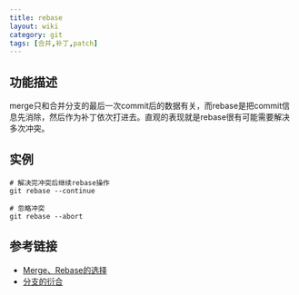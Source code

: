 ```yaml
---
title: rebase
layout: wiki
category: git
tags: [合并,补丁,patch]
---
```


## 功能描述

merge只和合并分支的最后一次commit后的数据有关，而rebase是把commit信息先消除，然后作为补丁依次打进去。直观的表现就是rebase很有可能需要解决多次冲突。


## 实例

~~~Text
# 解决完冲突后继续rebase操作
git rebase --continue

# 忽略冲突
git rebase --abort
~~~




## 参考链接

* [Merge、Rebase的选择](https://github.com/geeeeeeeeek/git-recipes/wiki/5.1-%E4%BB%A3%E7%A0%81%E5%90%88%E5%B9%B6%EF%BC%9AMerge%E3%80%81Rebase%E7%9A%84%E9%80%89%E6%8B%A9)
* [分支的衍合](https://git-scm.com/book/zh/v1/Git-%E5%88%86%E6%94%AF-%E5%88%86%E6%94%AF%E7%9A%84%E8%A1%8D%E5%90%88)
